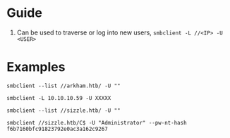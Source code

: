 
# Guide

1. Can be used to traverse or log into new users, `smbclient -L //<IP> -U <USER>`
# Examples

```
smbclient --list //arkham.htb/ -U ""
```

```
smbclient -L 10.10.10.59 -U XXXXX
```

```
smbclient --list //sizzle.htb/ -U ""
```

```
smbclient //sizzle.htb/C$ -U "Administrator" --pw-nt-hash f6b7160bfc91823792e0ac3a162c9267
```